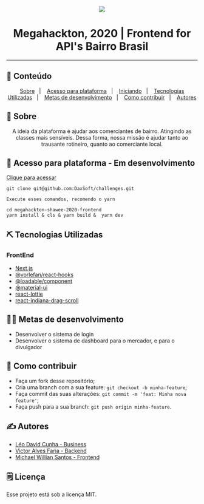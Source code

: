 <p align="center">
  <a href="" rel="noopener">
 <img src="https://i.imgur.com/oDqWpO2.png alt="Project logo"></a>
</p>

<h1 align="center">Megahackton, 2020 | Frontend for API's Bairro Brasil</h1>

<div align="center">

</div>

---


## 📝 Conteúdo
<p align="center">
<a href="#about">Sobre</a>&nbsp;&nbsp;&nbsp;|&nbsp;&nbsp;&nbsp;
<a href="#dev_acess">Acesso para plataforma</a>&nbsp;&nbsp;&nbsp;|&nbsp;&nbsp;&nbsp;
<a href="#getting_started">Iniciando</a>&nbsp;&nbsp;&nbsp;|&nbsp;&nbsp;&nbsp;
<a href="#built_using">Tecnologias Utilizadas</a>&nbsp;&nbsp;&nbsp;|&nbsp;&nbsp;&nbsp;
<a href="#roadmap">Metas de desenvolvimento</a>&nbsp;&nbsp;&nbsp;|&nbsp;&nbsp;&nbsp;
<a href="#contribute">Como contribuir</a>&nbsp;&nbsp;&nbsp;|&nbsp;&nbsp;&nbsp;
<a href="#authors">Autores</a>
</p>


## 🧐 Sobre <a name = "about"></a>

<p align="center">
A ideia da plataforma é ajudar aos comerciantes de bairro. Atingindo as classes mais sensíveis. Dessa forma, nossa missão é ajudar tanto ao trausante rotineiro, quanto ao comerciante local.
</p>



## 🔩 Acesso para plataforma - Em desenvolvimento <a name = "dev_acess"></a>

[Clique para acessar](https://powerful-taiga-07542.herokuapp.com/)



```
git clone git@github.com:DaxSoft/challenges.git

Execute esses comandos, recomendo o yarn

cd megahackton-shawee-2020-frontend
yarn install & cls & yarn build &  yarn dev

```


## ⛏️ Tecnologias Utilizadas <a name = "built_using"></a>

### FrontEnd
- [Next.js](https://nextjs.org/) 
- [@vorlefan/react-hooks](https://github.com/DaxSoft/react-hooks) 
- [@loadable/component](https://github.com/gregberge/loadable-components)
- [@material-ui](https://material-ui.com/pt/)
- [react-lottie](https://github.com/chenqingspring/react-lottie)
- [react-indiana-drag-scroll](https://github.com/Norserium/react-indiana-drag-scroll)

## 👨‍💼 Metas de desenvolvimento <a name = "roadmap"></a>

- Desenvolver o sistema de login
- Desenvolver o sistema de dashboard para o mercador, e para o divulgador

## 🤔 Como contribuir <a name = "contribute"></a>

- Faça um fork desse repositório;
- Cria uma branch com a sua feature: `git checkout -b minha-feature`;
- Faça commit das suas alterações: `git commit -m 'feat: Minha nova feature'`;
- Faça push para a sua branch: `git push origin minha-feature`.

## ✍️ Autores <a name = "authors"></a>

- [Léo David Cunha - Business](https://www.linkedin.com/in/leodavidbr/)
- [Victor Alves Faria -	Backend](https://www.linkedin.com/in/victor-alves-0a9031150/)
- [Michael Willian Santos - Frontend](https://www.linkedin.com/in/michael-willian-325412114/)

## 🗒 Licença

Esse projeto está sob a licença MIT.
